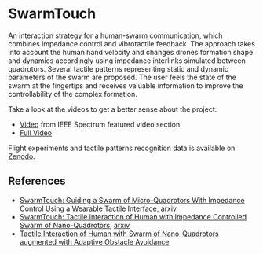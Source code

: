 # SwarmTouch

An interaction strategy for a human-swarm communication, which combines impedance control and vibrotactile feedback. The  approach takes into account the human hand velocity and changes drones formation shape and dynamics accordingly using impedance interlinks simulated between quadrotors. Several tactile patterns representing static and dynamic parameters of the swarm are proposed. The user feels the state of the swarm at the fingertips and receives valuable information to improve the controllability of the complex formation.

Take a look at the videos to get a better sense about the project:
* [Video](https://www.youtube.com/watch?v=CX2mOAT3anM&feature=youtu.be) from IEEE Spectrum featured video section
* [Full Video](https://www.youtube.com/watch?v=GWKGQKcj-XA&feature=youtu.be)

Flight experiments and tactile patterns recognition data is available on [Zenodo](https://zenodo.org/record/3256614#.XeQJUVkzbxA).

## References
* [SwarmTouch: Guiding a Swarm of Micro-Quadrotors With Impedance Control Using a Wearable Tactile Interface](https://ieeexplore.ieee.org/document/8758191), [arxiv](https://arxiv.org/abs/1909.02298)
* [SwarmTouch: Tactile Interaction of Human with Impedance Controlled Swarm of Nano-Quadrotors](https://ieeexplore.ieee.org/document/8594424/), [arxiv](https://arxiv.org/abs/1909.03491)
* [Tactile Interaction of Human with Swarm of Nano-Quadrotors augmented with Adaptive Obstacle Avoidance](https://hal.archives-ouvertes.fr/hal-02128383/)
